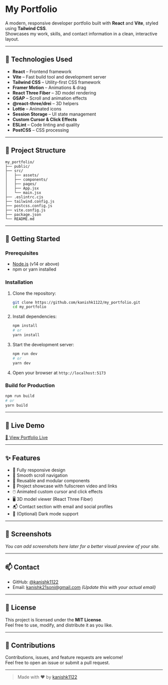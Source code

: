 # My Portfolio

A modern, responsive developer portfolio built with **React** and **Vite**, styled using **Tailwind CSS**.  
Showcases my work, skills, and contact information in a clean, interactive layout.

---

## 🧰 Technologies Used

- **React** – Frontend framework
- **Vite** – Fast build tool and development server
- **Tailwind CSS** – Utility-first CSS framework
- **Framer Motion** – Animations & drag
- **React Three Fiber** – 3D model rendering
- **GSAP** – Scroll and animation effects
- **@react-three/drei** – 3D helpers
- **Lottie** – Animated icons
- **Session Storage** – UI state management
- **Custom Cursor & Click Effects**
- **ESLint** – Code linting and quality
- **PostCSS** – CSS processing

---

## 📁 Project Structure

```
my_portfolio/
├── public/
├── src/
│   ├── assets/
│   ├── components/
│   ├── pages/
│   ├── App.jsx
│   └── main.jsx
├── .eslintrc.cjs
├── tailwind.config.js
├── postcss.config.js
├── vite.config.js
├── package.json
└── README.md
```

---

## 🚀 Getting Started

### Prerequisites

- [Node.js](https://nodejs.org/) (v14 or above)
- npm or yarn installed

### Installation

1. Clone the repository:

   ```bash
   git clone https://github.com/kanishk1122/my_portfolio.git
   cd my_portfolio
   ```

2. Install dependencies:

   ```bash
   npm install
   # or
   yarn install
   ```

3. Start the development server:

   ```bash
   npm run dev
   # or
   yarn dev
   ```

4. Open your browser at `http://localhost:5173`

### Build for Production

```bash
npm run build
# or
yarn build
```

---

## 🔗 Live Demo

[🔗 View Portfolio Live](https://www.kansishk.me/)

---

## ✨ Features

- 🚀 Fully responsive design
- 🎯 Smooth scroll navigation
- 🧩 Reusable and modular components
- 📁 Project showcase with fullscreen video and links
- 🖱️ Animated custom cursor and click effects
- 🖥️ 3D model viewer (React Three Fiber)
- 📬 Contact section with email and social profiles
- 🌙 (Optional) Dark mode support

---

## 📸 Screenshots

_You can add screenshots here later for a better visual preview of your site._

---

## 📫 Contact

- GitHub: [@kanishk1122](https://github.com/kanishk1122)
- Email: [kanishk21soni@gmail.com](mailto:kanishk21soni@gmail.com) _(Update this with your actual email)_

---

## 📝 License

This project is licensed under the **MIT License**.  
Feel free to use, modify, and distribute it as you like.

---

## 🙌 Contributions

Contributions, issues, and feature requests are welcome!  
Feel free to open an issue or submit a pull request.

---

> Made with ❤️ by [kanishk1122](https://github.com/kanishk1122)
